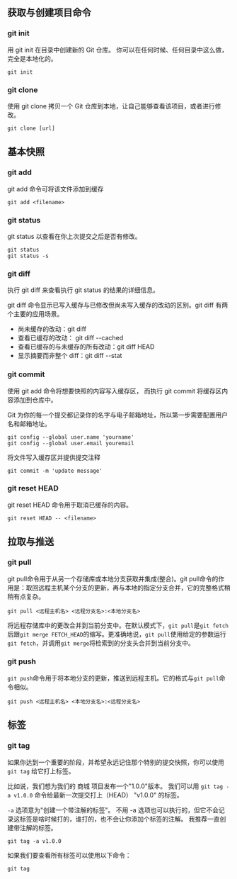 ## 获取与创建项目命令

### git init

用 git init 在目录中创建新的 Git 仓库。 你可以在任何时候、任何目录中这么做，完全是本地化的。

```text
git init
```

### git clone

使用 git clone 拷贝一个 Git 仓库到本地，让自己能够查看该项目，或者进行修改。

```text
git clone [url]
```

## 基本快照

### git add

git add 命令可将该文件添加到缓存

```text
git add <filename>
```

### git status

git status 以查看在你上次提交之后是否有修改。

```text
git status
git status -s
```

### git diff

执行 git diff 来查看执行 git status 的结果的详细信息。

git diff 命令显示已写入缓存与已修改但尚未写入缓存的改动的区别。git diff 有两个主要的应用场景。

- 尚未缓存的改动：git diff
- 查看已缓存的改动： git diff --cached
- 查看已缓存的与未缓存的所有改动：git diff HEAD
- 显示摘要而非整个 diff：git diff --stat

### git commit

使用 git add 命令将想要快照的内容写入缓存区， 而执行 git commit 将缓存区内容添加到仓库中。

Git 为你的每一个提交都记录你的名字与电子邮箱地址，所以第一步需要配置用户名和邮箱地址。

```text
git config --global user.name 'yourname'
git config --global user.email youremail
```

将文件写入缓存区并提供提交注释

```text
git commit -m 'update message'
```

### git reset HEAD

git reset HEAD 命令用于取消已缓存的内容。

```text
git reset HEAD -- <filename>
```

## 拉取与推送

### git pull

git pull命令用于从另一个存储库或本地分支获取并集成(整合)。git pull命令的作用是：取回远程主机某个分支的更新，再与本地的指定分支合并，它的完整格式稍稍有点复杂。

```text
git pull <远程主机名> <远程分支名>:<本地分支名>
```

将远程存储库中的更改合并到当前分支中。在默认模式下，`git pull`是`git fetch`后跟`git merge FETCH_HEAD`的缩写。更准确地说，`git pull`使用给定的参数运行`git fetch`，并调用`git merge`将检索到的分支头合并到当前分支中。

### git push

`git push`命令用于将本地分支的更新，推送到远程主机。它的格式与`git pull`命令相似。

```text
git push <远程主机名> <本地分支名>:<远程分支名>
```

## 标签

### git tag

如果你达到一个重要的阶段，并希望永远记住那个特别的提交快照，你可以使用 `git tag` 给它打上标签。

比如说，我们想为我们的 商城 项目发布一个"1.0.0"版本。 我们可以用 `git tag -a v1.0.0` 命令给最新一次提交打上（HEAD） "v1.0.0" 的标签。

`-a` 选项意为"创建一个带注解的标签"。 不用 -a 选项也可以执行的，但它不会记录这标签是啥时候打的，谁打的，也不会让你添加个标签的注解。 我推荐一直创建带注解的标签。

```text
git tag -a v1.0.0
```

如果我们要查看所有标签可以使用以下命令：

```text
git tag
```